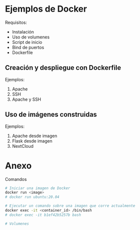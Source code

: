 # Ejemplos de Docker

Requisitos:
+ Instalación
+ Uso de volumenes
+ Script de inicio
+ Bind de puertos
+ Dockerfile

## Creación y despliegue con Dockerfile

Ejemplos:
1. Apache 
1. SSH
1. Apache y SSH

## Uso de imágenes construidas

Ejemplos:
1. Apache desde imagen
1. Flask desde imagen
1. NextCloud

# Anexo

Comandos
~~~bash
# Iniciar una imagen de Docker
docker run <image>
# docker run ubuntu:20.04

# Ejecutar un comando sobre una imagen que corre actualmente
docker exec -it <container_id> /bin/bash
# docker exec -it b1ef42b5257b bash

# Volumenes


~~~